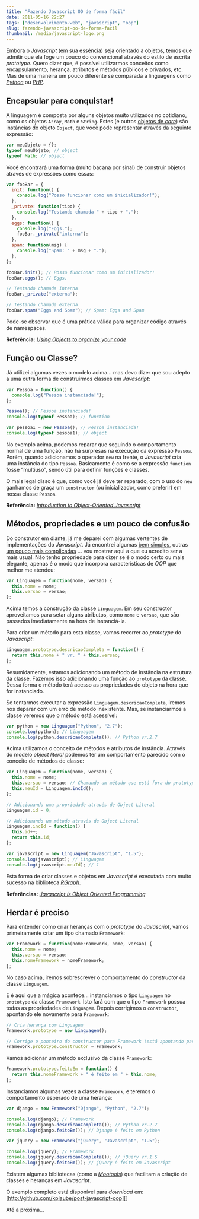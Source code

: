 ```yaml
---
title: "Fazendo Javascript OO de forma fácil"
date: 2011-05-16 22:27
tags: ["desenvolvimento-web", "javascript", "oop"]
slug: fazendo-javascript-oo-de-forma-facil
thumbnail: /media/javascript-logo.png
---
```


Embora o _Javascript_ (em sua essência) seja orientado a objetos, temos
que admitir que ela foge um pouco do convencional através do estilo de
escrita _*prototype*_. Quero dizer que, é possível utilizarmos
conceitos como encapsulamento, herança, atributos e métodos públicos e
privados, etc. Mas de uma maneira um pouco diferente se comparada a
linguagens como [*Python*][] ou [*PHP*][].

## Encapsular para conquistar!

A linguagem é composta por alguns objetos muito utilizados no cotidiano,
como os objetos `Array`, `Math` e `String`. Estes (e outros
[objetos de *core*][]) são instâncias do objeto `Object`, que você
pode representar através da seguinte expressão:

```javascript
var meuObjeto = {};
typeof meuObjeto; // object
typeof Math; // object
```

Você encontrará uma forma (muito bacana por sinal) de construir objetos
através de expressões como essas:

```javascript
var fooBar = {
  init: function() {
    console.log("Posso funcionar como um inicializador!");
  },
  _private: function(tipo) {
    console.log("Testando chamada " + tipo + ".");
  },
  eggs: function() {
    console.log("Eggs.");
    fooBar._private("interna");
  },
  spam: function(msg) {
    console.log("Spam: " + msg + ".");
  },
};

fooBar.init(); // Posso funcionar como um inicializador!
fooBar.eggs(); // Eggs.

// Testando chamada interna
fooBar._private("externa");

// Testando chamada externa
fooBar.spam("Eggs and Spam"); // Spam: Eggs and Spam
```

Pode-se observar que é uma prática válida para organizar código através
de namespaces.

**Referência:** [*Using Objects to organize your code*][]

## Função ou Classe?

Já utilizei algumas vezes o modelo acima… mas devo dizer que sou adepto
a uma outra forma de construirmos classes em _Javascript_:

```javascript
var Pessoa = function() {
  console.log("Pessoa instanciada!");
};

Pessoa(); // Pessoa instanciada!
console.log(typeof Pessoa); // function

var pessoa1 = new Pessoa(); // Pessoa instanciada!
console.log(typeof pessoa1); // object
```

No exemplo acima, podemos reparar que seguindo o comportamento normal de
uma função, não há surpresas na execução da expressão `Pessoa`. Porém,
quando adicionamos o operador `new` na frente, o _Javascript_ cria uma
instância do tipo `Pessoa`. Basicamente é como se a expressão
`function` fosse “multiuso”, sendo útil para definir funções e
classes.

O mais legal disso é que, como você já deve ter reparado, com o uso do
`new` ganhamos de graça um `constructor` (ou inicializador, como
preferir) em nossa classe `Pessoa`.

**Referência:** [*Introduction to Object-Oriented Javascript*][]

## Métodos, propriedades e um pouco de confusão

Do construtor em diante, já me deparei com algumas vertentes de
implementações do _Javascript_. Já encontrei algumas [bem simples][],
outras [um pouco mais complicadas][] … vou mostrar aqui a que eu
acredito ser a mais usual. Não tenho propriedade para dizer se é o modo
certo ou mais elegante, apenas é o modo que incorpora características de
_OOP_ que melhor me atendeu:

```javascript
var Linguagem = function(nome, versao) {
  this.nome = nome;
  this.versao = versao;
};
```

Acima temos a construção da classe `Linguagem`. Em seu constructor
aproveitamos para setar alguns atributos, como `nome` e `versao`, que são
passados imediatamente na hora de instanciá-la.

Para criar um método para esta classe, vamos recorrer ao _prototype_ do
_Javascript_:

```javascript
Linguagem.prototype.descricaoCompleta = function() {
  return this.nome + " vr. " + this.versao;
};
```

Resumidamente, estamos adicionando um método de instância na estrutura
da classe. Fazemos isso adicionando uma função ao `prototype` da classe.
Dessa forma o método terá acesso as propriedades do objeto na hora que
for instanciado.

Se tentarmos executar a expressão `Linguagem.descricaoCompleta`,
iremos nos deparar com um erro de método inexistente. Mas, se
instanciarmos a classe veremos que o método está acessível:

```javascript
var python = new Linguagem("Python", "2.7");
console.log(python); // Linguagem
console.log(python.descricaoCompleta()); // Python vr.2.7
```

Acima utilizamos o conceito de métodos e atributos de instância. Através
do modelo _object literal_ podemos ter um comportamento parecido com o
conceito de métodos de classe:

```javascript
var Linguagem = function(nome, versao) {
  this.nome = nome;
  this.versao = versao; // Chamando um método que está fora do prototype da classe
  this.meuId = Linguagem.incId();
};

// Adicionando uma propriedade através de Object Literal
Linguagem.id = 0;

// Adicionando um método através de Object Literal
Linguagem.incId = function() {
  this.id++;
  return this.id;
};

var javascript = new Linguagem("Javascript", "1.5");
console.log(javascript); // Linguagem
console.log(javascript.meuId); // 1
```

Esta forma de criar classes e objetos em _Javascript_ é executada com
muito sucesso na biblioteca [*RGraph*][].

**Referências:** [*Javascript is Object Oriented Programming*][]

## Herdar é preciso

Para entender como criar heranças com o _prototype_ do _Javascript_,
vamos primeiramente criar um tipo chamado `Framework`:

```javascript
var Framework = function(nomeFramework, nome, versao) {
  this.nome = nome;
  this.versao = versao;
  this.nomeFramework = nomeFramework;
};
```

No caso acima, iremos sobrescrever o comportamento do _constructor_ da
classe `Linguagem`.

E é aqui que a mágica acontece… instanciamos o tipo `Linguagem` no
`prototype` da classe `Framework`. Isto fará com que o tipo
`Framework` possua todas as propriedades de `Linguagem`. Depois corrigimos
o `constructor`, apontando ele novamente para `Framework`:

```javascript
// Cria herança com Linguagem
Framework.prototype = new Linguagem();

// Corrige o ponteiro do constructor para Framework (está apontando para Linguagem)
Framework.prototype.constructor = Framework;
```

Vamos adicionar um método exclusivo da classe `Framework`:

```javascript
Framework.prototype.feitoEm = function() {
  return this.nomeFramework + " é feito em " + this.nome;
};
```

Instanciamos algumas vezes a classe `Framework`, e teremos o
comportamento esperado de uma herança:

```javascript
var django = new Framework("Django", "Python", "2.7");

console.log(django); // Framework
console.log(django.descricaoCompleta()); // Python vr.2.7
console.log(django.feitoEm()); // Django é feito em Python

var jquery = new Framework("jQuery", "Javascript", "1.5");

console.log(jquery); // Framework
console.log(jquery.descricaoCompleta()); // jQuery vr.1.5
console.log(jquery.feitoEm()); // jQuery é feito em Javascript
```

Existem algumas bibliotecas (como a [*Mootools*][]) que facilitam a
criação de classes e heranças em _Javascript_.

O exemplo completo está disponível para _download_ em:
[http://github.com/kplaube/post-javascript-oop][]

Até a próxima…

[*javascript*]: /tag/javascript.html "Leia mais sobre Javascript"
[*python*]: /tag/python.html "Leia mais sobre Python"
[*php*]: /tag/php.html "Leia mais sobre PHP"
[objetos de *core*]: https://developer.mozilla.org/en/JavaScript/Reference/Global_Objects "Veja outros objetos globais da linguagem"
[*using objects to organize your code*]: http://blog.rebeccamurphey.com/2009/10/15/using-objects-to-organize-your-code/ "Um bom artigo da Rebecca Murphey sobre como organizar seus scripts através de Objects"
[*introduction to object-oriented javascript*]: https://developer.mozilla.org/en/Introduction_to_Object-Oriented_JavaScript "Excelente artigo da Mozilla ensinando a como representar estados da Orientação a Objetos com Javascript"
[bem simples]: http://jquery-howto.blogspot.com/2009/01/object-oriented-javascript-how-to_21.html "Object-Oriented JavaScript, how to achieve public properties/fields"
[um pouco mais complicadas]: http://www.coolpage.com/developer/javascript/Correct%20OOP%20for%20Javascript.html "Correct OOP for Javascript"
[*rgraph*]: http://www.rgraph.net/ "RGraph: HTML5 canvas graph library based on the HTML5 canvas tag "
[*javascript is object oriented programming*]: http://weblog.bocoup.com/javascript-is-object-oriented-programming "Excelente artigo mostrando os conceitos de OOP aplicados ao Javascript"
[*mootools*]: http://mootools.net/ "MooTools, a compact javascript framework"
[http://github.com/kplaube/post-javascript-oop]: http://github.com/kplaube/post-javascript-oop "Código do exemplo no GitHub"
